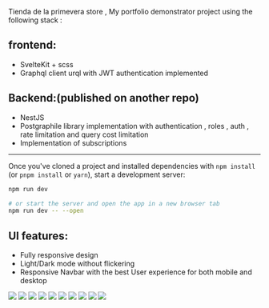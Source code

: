 Tienda de la primevera store , My portfolio demonstrator project using the following stack :

## frontend:

- SvelteKit + scss
- Graphql client urql with JWT authentication implemented

## Backend:(published on another repo)

- NestJS 
- Postgraphile library implementation with authentication , roles , auth , rate limitation and query cost limitation 
- Implementation of subscriptions  

------------------------------------------------
Once you've cloned a project and installed dependencies with `npm install` (or `pnpm install` or `yarn`), start a development server:

```bash
npm run dev

# or start the server and open the app in a new browser tab
npm run dev -- --open
```
## UI features:

- Fully responsive design 
- Light/Dark mode without flickering 
- Responsive Navbar with the best User experience for both mobile and desktop 

<img src="./static/screencapture-localhost-5173-1692837995235.webp"/>
<img src="./static/screencapture-localhost-5173-1692838888037.webp"/>
<img src="./static/screencapture-localhost-5173-1692838955284.webp"/>
<img src="./static/screencapture-localhost-5173-1692839071748.webp"/>
<img src="./static/screencapture-localhost-5173-1692839501449.webp"/>
<img src="./static/screencapture-localhost-5173-1692839139412.webp"/>
<img src="./static/screencapture-localhost-5173-1692839501449.webp"/>
<img src="./static/screencapture-localhost-5173-1692839549687.webp"/>
<img src="./static/screencapture-localhost-5173-1692839549687.webp"/>
<img src="./static/screencapture-localhost-5173-1692839688961.webp"/>
